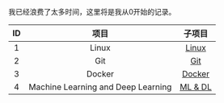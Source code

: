 我已经浪费了太多时间，这里将是我从0开始的记录。


| ID  | 项目           | 子项目  |
|:---:|:-----------------------------------------:|:------:|
|  1  | Linux                                     | [Linux](./Linux/)   |
|  2  | Git                                       | [Git](./Git/)       |
|  3  | Docker                                    | [Docker](./Docker)  |
|  4  | Machine Learning and Deep Learning        | [ML & DL](./MachineLearning_and_DeepLearning)  |
